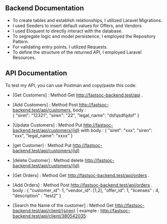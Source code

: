 ## Backend Documentation

- To create tables and establish relationships, I utilized Laravel Migrations.
- I used Seeders to insert default values for Offers, and Vendors 
- I used Eloquent to directly interact with the database.
- To segregate logic and model persistence, I employed the Repository Pattern.
- For validating entry points, I utilized Requests.
- To define the structure of the returned API, I employed Laravel Resources.


## API Documentation

To test my API, you can use Postman and copy/paste this code:


- [Get Customers] : Method Get http://fastsoc-backend.test/api .
- [Add Customers] : Method Post http://fastsoc-backend.test/api/customers, body :  
    {
            "siret": "12321",
            "siren": "22",
            "legal_name": "dsfqsdfqdsf"
    }
- [Update Customers] : Method Put http://fastsoc-backend.test/api/customers/{id}  with body :
    {
            "siret": "xxx",
            "siren": "xxx",
            "legal_name": "xxxx"
    }


- [get Customer] : Method Put http://fastsoc-backend.test/api/customers/{id}  

- [delete Customer] : Method delete http://fastsoc-backend.test/api/customers/{id} 


- [Get Orders] : Method Get http://fastsoc-backend.test/api/orders .

- [Add Orders] : Method Post http://fastsoc-backend.test/api/orders . body : 
{
            "customer_id": 1,
            "vendor_id": [1,2],
            "offer_id": 1,
            "licenses" : 4, 
            "description" : "test2"
}

- [Search the Name of the customer] : Method Get http://fastsoc-backend.test/api/client/{siren} | example  : http://fastsoc-backend.test/api/client/380542035: 
